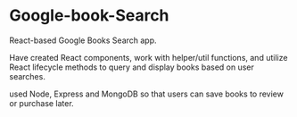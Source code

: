# Google-book-Search

 React-based Google Books Search app. 
 
 Have created React components, work with helper/util functions, and utilize React lifecycle methods to query and display books based on user searches. 
 
 used Node, Express and MongoDB so that users can save books to review or purchase later.